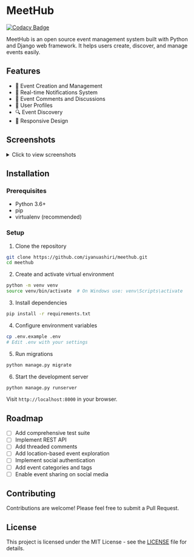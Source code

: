 # MeetHub

[![Codacy Badge](https://api.codacy.com/project/badge/Grade/b0d1d86ada1848968faf19b9904f1382)](https://app.codacy.com/app/iyanuashiri/meethub?utm_source=github.com&utm_medium=referral&utm_content=iyanuashiri/meethub&utm_campaign=badger)

MeetHub is an open source event management system built with Python and Django web framework. It helps users create, discover, and manage events easily.

## Features
* 📅 Event Creation and Management
* 🔔 Real-time Notifications System
* 💬 Event Comments and Discussions
* 👥 User Profiles
* 🔍 Event Discovery
* 📱 Responsive Design

## Screenshots

<details>
<summary>Click to view screenshots</summary>

### Explore Page
![explore page](https://res.cloudinary.com/iyanuashiri/image/upload/v1526323111/Screenshot-2018-5-14_Find_Your_Events_6.png)

### Event Creation
![create event](https://res.cloudinary.com/iyanuashiri/image/upload/v1526323111/Screenshot-2018-5-14_Find_Your_Events_5.png)

### Notifications
![notifications](https://res.cloudinary.com/iyanuashiri/image/upload/v1526323232/Screenshot-2018-5-14_Find_Your_Events_1.png)

### User Profile
![profile](https://res.cloudinary.com/iyanuashiri/image/upload/v1526323111/Screenshot-2018-5-14_Find_Your_Events_7.png)

### Login Page
![login](https://res.cloudinary.com/iyanuashiri/image/upload/v1526323111/Screenshot-2018-5-14_MeetHub.png)
</details>

## Installation

### Prerequisites
- Python 3.6+
- pip
- virtualenv (recommended)

### Setup
1. Clone the repository
```bash
git clone https://github.com/iyanuashiri/meethub.git
cd meethub
```

2. Create and activate virtual environment
```bash
python -m venv venv
source venv/bin/activate  # On Windows use: venv\Scripts\activate
```

3. Install dependencies
```bash
pip install -r requirements.txt
```

4. Configure environment variables
```bash
cp .env.example .env
# Edit .env with your settings
```

5. Run migrations
```bash
python manage.py migrate
```

6. Start the development server
```bash
python manage.py runserver
```

Visit `http://localhost:8000` in your browser.

## Roadmap
- [ ] Add comprehensive test suite
- [ ] Implement REST API
- [ ] Add threaded comments
- [ ] Add location-based event exploration
- [ ] Implement social authentication
- [ ] Add event categories and tags
- [ ] Enable event sharing on social media

## Contributing
Contributions are welcome! Please feel free to submit a Pull Request.

## License
This project is licensed under the MIT License - see the [LICENSE](LICENSE) file for details.
